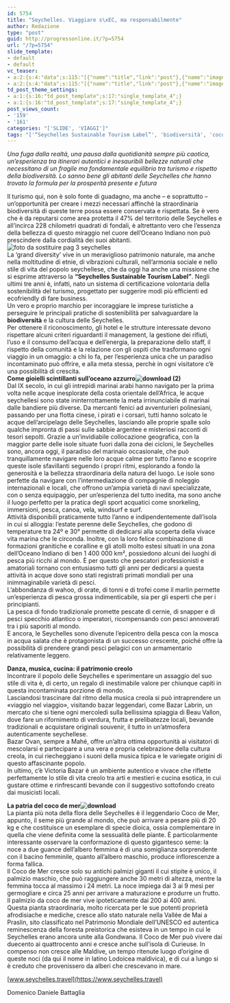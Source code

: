 ```yaml
---
id: 5754
title: "Seychelles. Viaggiare s\xEC, ma responsabilmente"
author: Redazione
type: "post"
guid: http://progressonline.it/?p=5754
url: "/?p=5754"
slide_template:
- default
- default
vc_teaser:
- a:2:{s:4:"data";s:115:"[{"name":"title","link":"post"},{"name":"image","image":"featured","link":"none"},{"name":"text","mode":"excerpt"}]";s:7:"bgcolor";s:0:"";}
- a:2:{s:4:"data";s:115:"[{"name":"title","link":"post"},{"name":"image","image":"featured","link":"none"},{"name":"text","mode":"excerpt"}]";s:7:"bgcolor";s:0:"";}
td_post_theme_settings:
- a:1:{s:16:"td_post_template";s:17:"single_template_4";}
- a:1:{s:16:"td_post_template";s:17:"single_template_4";}
post_views_count:
- '159'
- '161'
categories: "['SLIDE', 'VIAGGI']"
tags: "['“Seychelles Sustainable Tourism Label”', 'biodiversità', 'coco de mer', 'news', 'Seychelles', 'turismo', 'turismo sostenibile', 'Viaggi']"
---
```


*Una fuga dalla realtà, una pausa dalla quotidianità sempre più caotica, un’esperienza tra itinerari autentici e inesauribili bellezze naturali che necessitano di un fragile ma fondamentale equilibrio tra turismo e rispetto della biodiversità. Lo sanno bene gli abitanti delle Seychelles che hanno trovato la formula per la prosperità presente e futura*

Il turismo qui, non è solo fonte di guadagno, ma anche – e soprattutto – un’opportunità per creare i mezzi necessari affinchè la straordinaria biodiversità di queste terre possa essere conservata e rispettata. Se è vero che è da reputarsi come area protetta il 47% del territorio delle Seychelles e all’incirca 228 chilometri quadrati di fondali, è altrettanto vero che l’essenza della bellezza di questo miraggio nel cuore dell’Oceano Indiano non può prescindere dalla cordialità dei suoi abitanti. ![foto da sostituire pag 3 seychelles](https://progressonline.it/wp-content/uploads/2017/03/foto-da-sostituire-pag-3-seychelles-300x199.jpg)  
La ‘grand diversity’ vive in un meraviglioso patrimonio naturale, ma anche nella moltitudine di etnie, di vibrazioni culturali, nell’armonia sociale e nello stile di vita del popolo seychellese, che da oggi ha anche una missione che si esprime attraverso la **“Seychelles Sustainable Tourism Label”**. Negli ultimi tre anni è, infatti, nato un sistema di certificazione volontaria della sostenibilità del turismo, progettato per suggerire modi più efficienti ed ecofriendly di fare business.  
Un vero e proprio marchio per incoraggiare le imprese turistiche a perseguire le principali pratiche di sostenibilità per salvaguardare la **biodiversità** e la cultura delle Seychelles.  
Per ottenere il riconoscimento, gli hotel e le strutture interessate devono rispettare alcuni criteri riguardanti il management, la gestione dei rifiuti, l’uso e il consumo dell’acqua e dell’energia, la preparazione dello staff, il rispetto della comunità e la relazione con gli ospiti che trasformano ogni viaggio in un omaggio: a chi lo fa, per l’esperienza unica che un paradiso incontaminato può offrire, e alla meta stessa, perchè in ogni visitatore c’è una possibilità di crescita.  
**Come gioielli scintillanti sull’oceano azzurro![download (2)](https://progressonline.it/wp-content/uploads/2017/03/download-2-1.jpg)**  
Dal IX secolo, in cui gli intrepidi marinai arabi hanno navigato per la prima volta nelle acque inesplorate della costa orientale dell’Africa, le acque seychellesi sono state ininterrottamente la meta irrinunciabile di marinai dalle bandiere più diverse. Da mercanti fenici ad avventurieri polinesiani, passando per una flotta cinese, i pirati e i corsari, tutti hanno solcato le acque dell’arcipelago delle Seychelles, lasciando alle proprie spalle solo qualche impronta di passi sulle sabbie argentee e misteriosi racconti di tesori sepolti. Grazie a un’invidiabile collocazione geografica, con la maggior parte delle isole situate fuori dalla zona dei cicloni, le Seychelles sono, ancora oggi, il paradiso del marinaio occasionale, che può tranquillamente navigare nelle loro acque calme per tutto l’anno e scoprire queste isole sfavillanti seguendo i propri ritmi, esplorando a fondo la generosità e la bellezza straordinaria della natura del luogo. Le isole sono perfette da navigare con l’intermediazione di compagnie di noleggio internazionali e locali, che offrono un’ampia varietà di navi specializzate, con o senza equipaggio, per un’esperienza del tutto inedita, ma sono anche il luogo perfetto per la pratica degli sport acquatici come snorkeling, immersioni, pesca, canoa, vela, windsurf e surf.  
Attività disponibili praticamente tutto l’anno e indipendentemente dall’isola in cui si alloggia: l’estate perenne delle Seychelles, che godono di temperature tra 24º e 30° permette di dedicarsi alla scoperta della vivace vita marina che le circonda. Inoltre, con la loro felice combinazione di formazioni granitiche e coralline e gli atolli molto estesi situati in una zona dell’Oceano Indiano di ben 1 400 000 km², possiedono alcuni dei luoghi di pesca più ricchi al mondo. È per questo che pescatori professionisti e amatoriali tornano con entusiasmo tutti gli anni per dedicarsi a questa attività in acque dove sono stati registrati primati mondiali per una inimmaginabile varietà di pesci.  
L’abbondanza di wahoo, di orate, di tonni e di trofei come il marlin permette un’esperienza di pesca grossa indimenticabile, sia per gli esperti che per i principianti.  
La pesca di fondo tradizionale promette pescate di cernie, di snapper e di pesci specchio atlantico o imperatori, ricompensando con pesci annoverati tra i più saporiti al mondo.  
E ancora, le Seychelles sono divenute l’epicentro della pesca con la mosca in acqua salata che è protagonista di un successo crescente, poiché offre la possibilità di prendere grandi pesci pelagici con un armamentario relativamente leggero.

**Danza, musica, cucina: il patrimonio creolo**  
Incontrare il popolo delle Seychelles e sperimentare un assaggio del suo stile di vita è, di certo, un regalo di inestimabile valore per chiunque capiti in questa incontaminata porzione di mondo.  
Lasciandosi trascinare dal ritmo della musica creola si può intraprendere un «viaggio nel viaggio», visitando bazar leggendari, come Bazar Labrin, un mercato che si tiene ogni mercoledì sulla bellissima spiaggia di Beau Vallon, dove fare un rifornimento di verdura, frutta e prelibatezze locali, bevande tradizionali e acquistare originali souvenir, il tutto in un’atmosfera autenticamente seychellese.  
Bazar Ovan, sempre a Mahé, offre un’altra ottima opportunità ai visitatori di mescolarsi e partecipare a una vera e propria celebrazione della cultura creola, in cui riecheggiano i suoni della musica tipica e le variegate origini di questo affascinante popolo.  
In ultimo, c’è Victoria Bazar è un ambiente autentico e vivace che riflette perfettamente lo stile di vita creolo tra arti e mestieri e cucina esotica, in cui gustare ottime e rinfrescanti bevande con il suggestivo sottofondo creato dai musicisti locali.

**La patria del coco de mer![download](https://progressonline.it/wp-content/uploads/2017/03/download-3.jpg)**  
La pianta più nota della flora delle Seychelles è il leggendario Coco de Mer, appunto, il seme più grande al mondo, che può arrivare a pesare più di 20 kg e che costituisce un esemplare di specie dioica, ossia complementare in quella che viene definita come la sessualità delle piante. È particolarmente interessante osservare la conformazione di questo gigantesco seme: la noce a due guance dell’albero femmina è di una somiglianza sorprendente con il bacino femminile, quanto all’albero maschio, produce inflorescenze a forma fallica.  
Il Coco de Mer cresce solo su antichi palmizi giganti il cui stipite è unico, il palmizio maschio, che può raggiungere anche 30 metri di altezza, mentre la femmina tocca al massimo i 24 metri. La noce impiega dai 3 ai 9 mesi per germogliare e circa 25 anni per arrivare a maturazione e produrre un frutto. Il palmizio da coco de mer vive ipoteticamente dai 200 ai 400 anni.  
Questa pianta straordinaria, molto ricercata per le sue potenti proprietà afrodisiache e mediche, cresce allo stato naturale nella Vallée de Mai a Praslin, sito classificato nel Patrimonio Mondiale dell’UNESCO ed autentica reminescenza della foresta preistorica che esisteva in un tempo in cui le Seychelles erano ancora unite alla Gondwana. Il Coco de Mer può vivere dai duecento ai quattrocento anni e cresce anche sull’isola di Curieuse. In compenso non cresce alle Maldive, un tempo ritenute luogo d’origine di queste noci (da qui il nome in latino Lodoicea maldivica), e di cui a lungo si è creduto che provenissero da alberi che crescevano in mare.

[www.seychelles.travel](https://www.seychelles.travel)

Domenico Daniele Battaglia